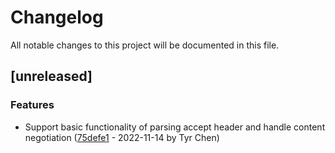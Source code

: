 # Changelog

All notable changes to this project will be documented in this file.

## [unreleased]

### Features

- Support basic functionality of parsing accept header and handle content negotiation ([75defe1](75defe18db38f97135b20ab928c4a9c4cee30579) - 2022-11-14 by Tyr Chen)

<!-- generated by git-cliff -->
